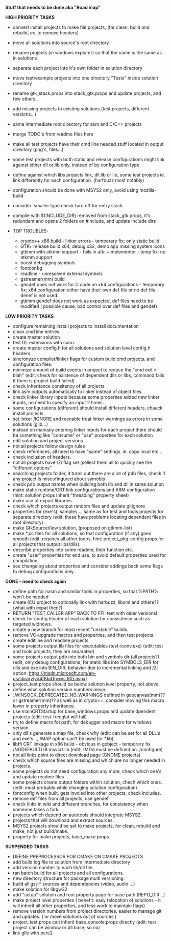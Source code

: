 **Stuff that needs to be done aka "Road map"**


**HIGH PRIORITY TASKS**

* convert install projects to make file projects, (for clean, build and rebuild, ex. to remove headers)
* move all solutions into source's root directory
* rename projects (in windows explorer) so that the name is the same as in solutions
* separate each project into it's own folder in solution directory
* move test/example projects into one directory "Tests" inside solution directory
* rename gtk_stack.props into stack_gtk.props and update projects, and few others..
* add missing projects to existing solutions (test projects, different versions...)
* same intermediate root directory for asm and C/C++ projects
* merge TODO's from readme files here
* make all test projects have their cmd line needed stuff located in output directory (png's, files...)
* some test projects with both static and release configurations might link against either dll or lib only, instead of by configuration type 
* define against which libs projects link, dll.lib or lib, some test projects ie. link differently for each configuration. (harfbuzz most notably)
* configuration should be done with MSYS2 only, avoid using mozilla-build
* consider: smaller type check turn off for entry stack.
* compile with $(INCLUDE_DIR) removed from stack_gtk.props, it's redundant and opens 2 folders on #include, and update include dirs


* TOP TROUBLES:
	* crypto++ x86 build - linker errors - temporary fix: only static build
	* GTK+ release build x64, debug x32, demo app missing system icons
	* gtkmm with atkmm support - fails in atk::~implementor - temp fix: no atkmm support
	* boost debugging symbols
	* fontconfig
	* readline - unresolved external symbols
	* gstreamer(mm) build
	* gendef does not work for C code on x64 configurations - temporary fix: x64 configuration either have their own def file or no def file. denef is not used.
	* gtkmm gendef does not work as expected, def files need to be modified ( possible cause, bad control over def files and gendef)
	

**LOW PRIORITY TASKS**

* configure remaining install projects to install documentation
* clean cmd line entries
* create master solution
* test GL extensions with cairo.
* create master config.h for all solutions and solution level config.h headers
* sincronyze compiler/linker flags for custom build cmd projects, and configuration files.
* minimize amount of build events in project to reduce the "cmd exit = blah" (edit: check for existence of dependent dlls or libs, command fails if there is project build failed)
* check inheritance consitency of all projects
* link asm outputs automatically to linker instead of object files.
* check linker library inputs because some properties added new linker inputs, no need to specify an input 2 times.
* some configurations (different) should install different headers, chaeck install projects.
* set linker /IGNORE and reenable treat linker warnings as errors in some solutions (glib...)
* instead on manualy entering linker inputs for each project there should be something like "consume" or "use" properties for each solution
* edit solution and project versions
* not all projects follow design rules
* check references, all need to have "same" settings. ie. copy local etc...
* check inclusion of headers.
* not all projects have /Zi flag set (sellect them all to quickly see the "different options"
* searching projects folder, it turns out there are a lot of pdb files, check if any project is miscofingured about symobls
* check pdb output names when building both lib and dll in same solution
* make static runtime/CRT link configurations and ARM configuration (hint: solution props inherit "threading" property sheet)
* make use of export libraries.
* check which projects output random files and update gitignore
* properties for (exe's), samples..., same as for test and tools projects for separate directory (edit: these have problems locating dependent files in root directory)
* make GtkSourceView solution, (proposed on gtkmm-list)
* make *.pc files for all solutions, so that configuration (if any) goes smooth (edit: requires all other todos, hint: project_pkg-config.props for all projects that output libs/dlls).
* describe properties into some readme, their function etc.
* create "user" properties for end use, to avoid default properties used for compilation.
* see changelog about properties and consider addings back some flags to debug configurations only.


**DONE - need to check again**

* define path for nasm and similar tools in properties, so that %PATH% won't be needed
* create ICU project to optionally link with harbuzz, libxml and others?? (what with expat then?)
* RETURN "TEST CALLER APP" BACK TO FFI! test with older versions!
* check for config header of each solution for consistency such as targeted widnows.
* create a new branch for most recent "unstable" builds.
* remove VC-upgrade macros and properties, and then test projects.
* create editline and readline projects
* some projects output lib files for executables (test-iconv.exe) (edit: test and tools projects, they are separated)
* some projects output pdb into both bin and symbols dir (all projects?) (edit, only debug configurations, for static libs into SYMBOLS_DIR for dlls and exe into BIN_DIR, behavior due to incremental linking and /Zi option: https://msdn.microsoft.com/en-us/library/yd4f8bd1(v=vs.90).aspx)
* project_test.props should be below solution level property, not above.
* define what solution version numbers mean
* _WINSOCK_DEPRECATED_NO_WARNINGS defined in goocanvas(mm)?? or gstreamer(mm)?? as well as in crypto++, consider moving this macro lower in property inheritance.
* use mainCRTStartup for base_windows.props and update dpendent projects (edit: test-freeglut will fail)
* try to define macro fot path, for debugger and macro for windows version
* only dll's generate a map file, check why (edit: can be set for all DLL's and exe's..., /MAP option can't be used for *.lib)
* libffi CRT linkage in x86 build - obvious in gobject - temporary fix /NODEFAULTLIB:msvcrt.lib (edit: -MDd must be defined on ./configure)
* not all links point to direct download page (GNOME projects)
* check which source files are missing and which are no longer needed in projects.
* some projects do not need configuration any more, check which one's and update readme files
* some projects create output folders within solution, chech which ones. (edit: most probably while changing solution configuration)
* fontconfig when built, gets involed into other projects, check includes.
* remove def files from all projects, use gendef
* check links in wiki and different branches, for consistency when someone takes a fork
* projects which depend on autotools should integrate MSYS2.
* projects that will download and extract sources.
* MSYS2 projects should be set to make projects, for clean, rebuild and make, not just build/make.
* property for make projects, base_make.props.


**SUSPENDED TASKS**

* DEFINE PREPROCESSOR FOR CMAKE ON CMAKE PROJECTS
* add build log file to solution from intermediate directory
* add version number to each lib/dll file.
* ran batch build for all projects and all configurations.
* new directory structure for package multi versioning.
* build all gst-* sources and dependencies (video, audio ...)
* make solution for libgw32
* add "setup" solution and root property page for base path (REPO_DIR...)
* make project level properties ( benefit: easy relocation of solutions - it will inherit all other properties, and less work to maintain flags)
* remove version numbers from project directories, easier to manage git and updates. ( or move solutions out of sources )
* project_test.props can inherit base_console.props directly (edit: test project can be window or dll base, so no)
* link glib with pcre2
